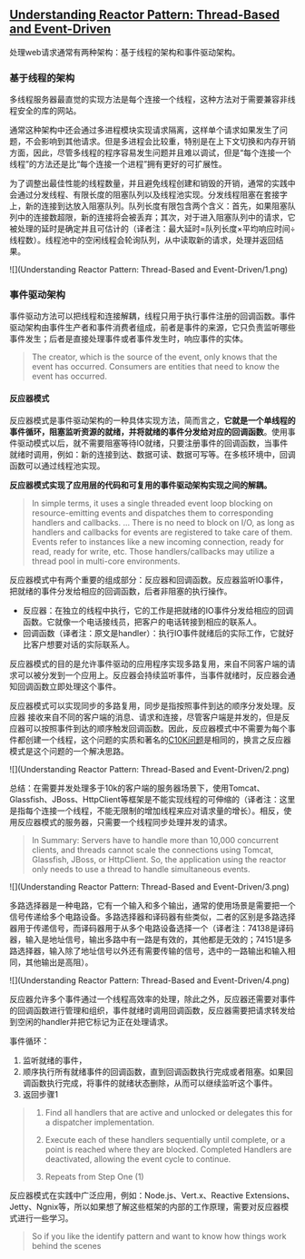 ## [Understanding Reactor Pattern: Thread-Based and Event-Driven](https://dzone.com/articles/understanding-reactor-pattern-thread-based-and-eve)

处理web请求通常有两种架构：基于线程的架构和事件驱动架构。

### 基于线程的架构

多线程服务器最直觉的实现方法是每个连接一个线程，这种方法对于需要兼容非线程安全的库的网站。

通常这种架构中还会通过多进程模块实现请求隔离，这样单个请求如果发生了问题，不会影响到其他请求。但是多进程会比较重，特别是在上下文切换和内存开销方面，因此，尽管多线程的程序容易发生问题并且难以调试，但是“每个连接一个线程”的方法还是比“每个连接一个进程”拥有更好的可扩展性。

为了调整出最佳性能的线程数量，并且避免线程创建和销毁的开销，通常的实践中会通过分发线程、有限长度的阻塞队列以及线程池实现。分发线程阻塞在套接字上，新的连接到达放入阻塞队列。队列长度有限包含两个含义：首先，如果阻塞队列中的连接数超限，新的连接将会被丢弃；其次，对于进入阻塞队列中的请求，它被处理的延时是确定并且可估计的（译者注：最大延时=队列长度×平均响应时间÷线程数）。线程池中的空闲线程会轮询队列，从中读取新的请求，处理并返回结果。

![](Understanding Reactor Pattern: Thread-Based and Event-Driven/1.png)

### 事件驱动架构

事件驱动方法可以把线程和连接解耦，线程只用于执行事件注册的回调函数。事件驱动架构由事件生产者和事件消费者组成，前者是事件的来源，它只负责监听哪些事件发生；后者是直接处理事件或者事件发生时，响应事件的实体。
>The creator, which is the source of the event, only knows that the event has occurred. Consumers are entities that need to know the event has occurred.

#### 反应器模式

反应器模式是事件驱动架构的一种具体实现方法，简而言之，**它就是一个单线程的事件循环，阻塞监听资源的就绪，并将就绪的事件分发给对应的回调函数**。使用事件驱动模式以后，就不需要阻塞等待IO就绪，只要注册事件的回调函数，当事件就绪时调用，例如：新的连接到达、数据可读、数据可写等。在多核环境中，回调函数可以通过线程池实现。

**反应器模式实现了应用层的代码和可复用的事件驱动架构实现之间的解耦。**

>In simple terms, it uses a single threaded event loop blocking on resource-emitting events and dispatches them to corresponding handlers and callbacks. ... There is no need to block on I/O, as long as handlers and callbacks for events are registered to take care of them. Events refer to instances like a new incoming connection, ready for read, ready for write, etc. Those handlers/callbacks may utilize a thread pool in multi-core environments.

反应器模式中有两个重要的组成部分：反应器和回调函数。反应器监听IO事件，把就绪的事件分发给相应的回调函数，后者非阻塞的执行操作。

* 反应器：在独立的线程中执行，它的工作是把就绪的IO事件分发给相应的回调函数。它就像一个电话接线员，把客户的电话转接到相应的联系人。
* 回调函数（译者注：原文是handler）：执行IO事件就绪后的实际工作，它就好比客户想要对话的实际联系人。

反应器模式的目的是允许事件驱动的应用程序实现多路复用，来自不同客户端的请求可以被分发到一个应用上。反应器会持续监听事件，当事件就绪时，反应器会通知回调函数立即处理这个事件。

反应器模式可以实现同步的多路复用，同步是指按照事件到达的顺序分发处理。反应器 接收来自不同的客户端的消息、请求和连接，尽管客户端是并发的，但是反应器可以按照事件到达的顺序触发回调函数。因此，反应器模式中不需要为每个事件都创建一个线程，这个问题的实质和著名的[C10K问题](http://www.kegel.com/c10k.html)是相同的，换言之反应器模式是这个问题的一个解决思路。

![](Understanding Reactor Pattern: Thread-Based and Event-Driven/2.png)

总结：在需要并发处理多于10k的客户端的服务器场景下，使用Tomcat、Glassfish、JBoss、HttpClient等框架是不能实现线程的可伸缩的（译者注：这里是指每个连接一个线程，不能无限制的增加线程来应对请求量的增长）。相反，使用反应器模式的服务器，只需要一个线程同步处理并发的请求。
>In Summary: Servers have to handle more than 10,000 concurrent clients, and threads cannot scale the connections using Tomcat, Glassfish, JBoss, or HttpClient. So, the application using the reactor only needs to use a thread to handle simultaneous events.

![](Understanding Reactor Pattern: Thread-Based and Event-Driven/3.png)

多路选择器是一种电路，它有一个输入和多个输出，通常的使用场景是需要把一个信号传递给多个电路设备。多路选择器和译码器有些类似，二者的区别是多路选择器用于传递信号，而译码器用于从多个电路设备选择一个（译者注：74138是译码器，输入是地址信号，输出多路中有一路是有效的，其他都是无效的；74151是多路选择器，输入除了地址信号以外还有需要传输的信号，选中的一路输出和输入相同，其他输出是高阻）。

![](Understanding Reactor Pattern: Thread-Based and Event-Driven/4.png)

反应器允许多个事件通过一个线程高效率的处理，除此之外，反应器还需要对事件的回调函数进行管理和组织，事件就绪时调用回调函数，反应器需要把请求转发给到空闲的handler并把它标记为正在处理请求。

事件循环：

1. 监听就绪的事件，
2. 顺序执行所有就绪事件的回调函数，直到回调函数执行完成或者阻塞。如果回调函数执行完成，将事件的就绪状态删除，从而可以继续监听这个事件。
3. 返回步骤1
>1. Find all handlers that are active and unlocked or delegates this for a dispatcher implementation.
>
>2. Execute each of these handlers sequentially until complete, or a point is reached where they are blocked. Completed Handlers are deactivated, allowing the event cycle to continue.
>
>3. Repeats from Step One (1)

反应器模式在实践中广泛应用，例如：Node.js、Vert.x、Reactive Extensions、Jetty、Ngnix等，所以如果想了解这些框架的内部的工作原理，需要对反应器模式进行一些学习。
>So if you like the identify pattern and want to know how things work behind the scenes
